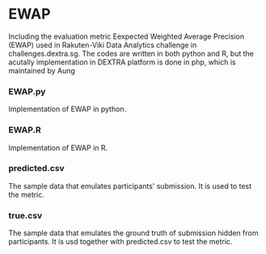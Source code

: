# EWAP
Including the evaluation metric Eexpected Weighted Average Precision (EWAP) used in Rakuten-Viki Data Analytics challenge in challenges.dextra.sg. The codes are written in both python and R, but the acutally implementation in DEXTRA platform is done in php, which is maintained by Aung

### EWAP.py
Implementation of EWAP in python.

### EWAP.R
Implementation of EWAP in R.

### predicted.csv
The sample data that emulates participants' submission. It is used to test the metric.

### true.csv
The sample data that emulates the ground truth of submission hidden from participants. It is usd together with predicted.csv to test the metric.